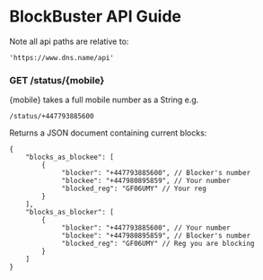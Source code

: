 # BlockBuster API Guide

Note all api paths are relative to:

	'https://www.dns.name/api'
	
### GET /status/{mobile}
{mobile} takes a full mobile number as a String e.g.

	/status/+447793885600
	
Returns a JSON document containing current blocks:
	
	{
		"blocks_as_blockee": [
			{
				 "blocker": "+447793885600", // Blocker's number
				 "blockee": "+447980895859", // Your number
				 "blocked_reg": "GF06UMY" // Your reg
			}
		],
		"blocks_as_blocker": [
			{
				 "blocker": "+447793885600", // Your number
				 "blockee": "+447980895859", // Blocker's number
				 "blocked_reg": "GF06UMY" // Reg you are blocking
			}
		]
	}